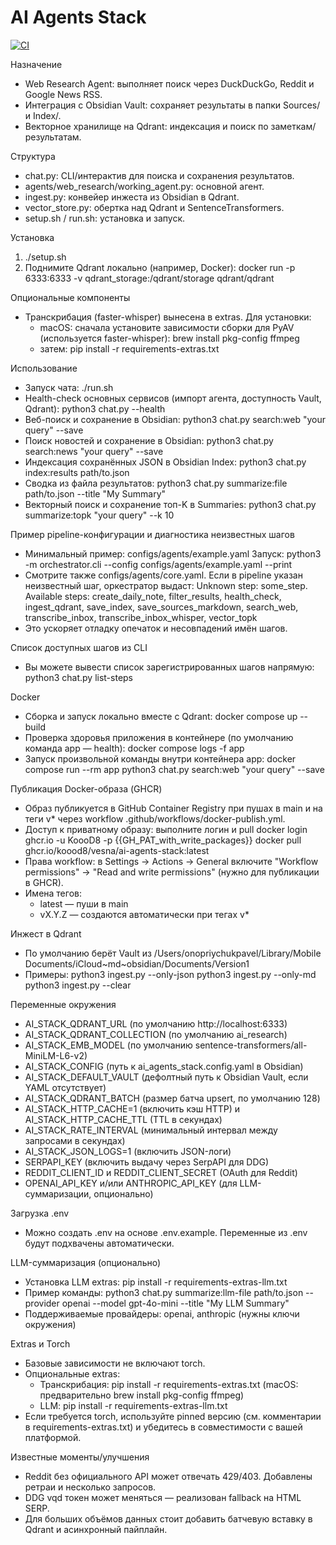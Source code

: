 # AI Agents Stack

[![CI](https://github.com/KoooD8/vesna/actions/workflows/tests.yml/badge.svg?branch=main)](https://github.com/KoooD8/vesna/actions/workflows/tests.yml)

Назначение
- Web Research Agent: выполняет поиск через DuckDuckGo, Reddit и Google News RSS.
- Интеграция с Obsidian Vault: сохраняет результаты в папки Sources/ и Index/.
- Векторное хранилище на Qdrant: индексация и поиск по заметкам/результатам.

Структура
- chat.py: CLI/интерактив для поиска и сохранения результатов.
- agents/web_research/working_agent.py: основной агент.
- ingest.py: конвейер инжеста из Obsidian в Qdrant.
- vector_store.py: обертка над Qdrant и SentenceTransformers.
- setup.sh / run.sh: установка и запуск.

Установка
1) ./setup.sh
2) Поднимите Qdrant локально (например, Docker):
   docker run -p 6333:6333 -v qdrant_storage:/qdrant/storage qdrant/qdrant

Опциональные компоненты
- Транскрибация (faster-whisper) вынесена в extras. Для установки:
  - macOS: сначала установите зависимости сборки для PyAV (используется faster-whisper):
    brew install pkg-config ffmpeg
  - затем:
    pip install -r requirements-extras.txt

Использование
- Запуск чата: ./run.sh
- Health-check основных сервисов (импорт агента, доступность Vault, Qdrant):
  python3 chat.py --health
- Веб-поиск и сохранение в Obsidian:
  python3 chat.py search:web "your query" --save
- Поиск новостей и сохранение в Obsidian:
  python3 chat.py search:news "your query" --save
- Индексация сохранённых JSON в Obsidian Index:
  python3 chat.py index:results path/to.json
- Сводка из файла результатов:
  python3 chat.py summarize:file path/to.json --title "My Summary"
- Векторный поиск и сохранение топ-K в Summaries:
  python3 chat.py summarize:topk "your query" --k 10

Пример pipeline-конфигурации и диагностика неизвестных шагов
- Минимальный пример: configs/agents/example.yaml
  Запуск:
    python3 -m orchestrator.cli --config configs/agents/example.yaml --print
- Смотрите также configs/agents/core.yaml. Если в pipeline указан неизвестный шаг, оркестратор выдаст:
  Unknown step: some_step. Available steps: create_daily_note, filter_results, health_check, ingest_qdrant, save_index, save_sources_markdown, search_web, transcribe_inbox, transcribe_inbox_whisper, vector_topk
- Это ускоряет отладку опечаток и несовпадений имён шагов.

Список доступных шагов из CLI
- Вы можете вывести список зарегистрированных шагов напрямую:
  python3 chat.py list-steps

Docker
- Сборка и запуск локально вместе с Qdrant:
  docker compose up --build
- Проверка здоровья приложения в контейнере (по умолчанию команда app — health):
  docker compose logs -f app
- Запуск произвольной команды внутри контейнера app:
  docker compose run --rm app python3 chat.py search:web "your query" --save

Публикация Docker-образа (GHCR)
- Образ публикуется в GitHub Container Registry при пушах в main и на теги v* через workflow .github/workflows/docker-publish.yml.
- Доступ к приватному образу: выполните логин и pull
  docker login ghcr.io -u KoooD8 -p {{GH_PAT_with_write_packages}}
  docker pull ghcr.io/koood8/vesna/ai-agents-stack:latest
- Права workflow: в Settings → Actions → General включите "Workflow permissions" → "Read and write permissions" (нужно для публикации в GHCR).
- Имена тегов:
  - latest — пуши в main
  - vX.Y.Z — создаются автоматически при тегах v*

Инжест в Qdrant
- По умолчанию берёт Vault из
  /Users/onopriychukpavel/Library/Mobile Documents/iCloud~md~obsidian/Documents/Version1
- Примеры:
  python3 ingest.py --only-json
  python3 ingest.py --only-md
  python3 ingest.py --clear

Переменные окружения
- AI_STACK_QDRANT_URL (по умолчанию http://localhost:6333)
- AI_STACK_QDRANT_COLLECTION (по умолчанию ai_research)
- AI_STACK_EMB_MODEL (по умолчанию sentence-transformers/all-MiniLM-L6-v2)
- AI_STACK_CONFIG (путь к ai_agents_stack.config.yaml в Obsidian)
- AI_STACK_DEFAULT_VAULT (дефолтный путь к Obsidian Vault, если YAML отсутствует)
- AI_STACK_QDRANT_BATCH (размер батча upsert, по умолчанию 128)
- AI_STACK_HTTP_CACHE=1 (включить кэш HTTP) и AI_STACK_HTTP_CACHE_TTL (TTL в секундах)
- AI_STACK_RATE_INTERVAL (минимальный интервал между запросами в секундах)
- AI_STACK_JSON_LOGS=1 (включить JSON-логи)
- SERPAPI_KEY (включить выдачу через SerpAPI для DDG)
- REDDIT_CLIENT_ID и REDDIT_CLIENT_SECRET (OAuth для Reddit)
- OPENAI_API_KEY и/или ANTHROPIC_API_KEY (для LLM-суммаризации, опционально)

Загрузка .env
- Можно создать .env на основе .env.example. Переменные из .env будут подхвачены автоматически.

LLM-суммаризация (опционально)
- Установка LLM extras: pip install -r requirements-extras-llm.txt
- Пример команды: 
  python3 chat.py summarize:llm-file path/to.json --provider openai --model gpt-4o-mini --title "My LLM Summary"
- Поддерживаемые провайдеры: openai, anthropic (нужны ключи окружения)

Extras и Torch
- Базовые зависимости не включают torch.
- Опциональные extras:
  - Транскрибация: pip install -r requirements-extras.txt (macOS: предварительно brew install pkg-config ffmpeg)
  - LLM: pip install -r requirements-extras-llm.txt
- Если требуется torch, используйте pinned версию (см. комментарии в requirements-extras.txt) и убедитесь в совместимости с вашей платформой.

Известные моменты/улучшения
- Reddit без официального API может отвечать 429/403. Добавлены ретраи и несколько запросов.
- DDG vqd токен может меняться — реализован fallback на HTML SERP.
- Для больших объёмов данных стоит добавить батчевую вставку в Qdrant и асинхронный пайплайн.

